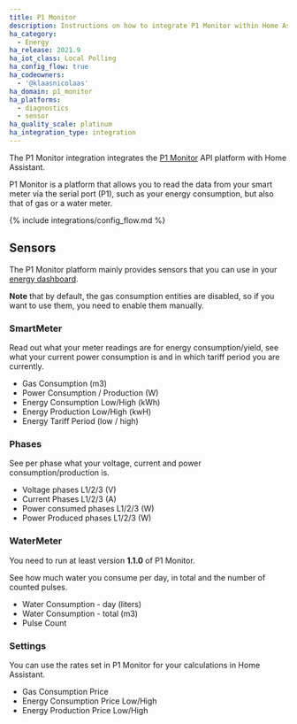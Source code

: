```yaml
---
title: P1 Monitor
description: Instructions on how to integrate P1 Monitor within Home Assistant.
ha_category:
  - Energy
ha_release: 2021.9
ha_iot_class: Local Polling
ha_config_flow: true
ha_codeowners:
  - '@klaasnicolaas'
ha_domain: p1_monitor
ha_platforms:
  - diagnostics
  - sensor
ha_quality_scale: platinum
ha_integration_type: integration
---
```


The P1 Monitor integration integrates the [P1 Monitor](https://www.ztatz.nl/p1-monitor/)
API platform with Home Assistant.

P1 Monitor is a platform that allows you to read the data from your smart meter via the serial port (P1), such as your energy consumption, but also that of gas or a water meter.

{% include integrations/config_flow.md %}

## Sensors

The P1 Monitor platform mainly provides sensors that you can use in your
[energy dashboard](/energy).

**Note** that by default, the gas consumption entities are disabled, so if you want to use them, you need to enable them manually.

### SmartMeter

Read out what your meter readings are for energy consumption/yield, see what your current power consumption is and in which tariff period you are currently.

- Gas Consumption (m3)
- Power Consumption / Production (W)
- Energy Consumption Low/High (kWh)
- Energy Production Low/High (kwH)
- Energy Tariff Period (low / high)

### Phases

See per phase what your voltage, current and power consumption/production is.

- Voltage phases L1/2/3 (V)
- Current Phases L1/2/3 (A)
- Power consumed phases L1/2/3 (W)
- Power Produced phases L1/2/3 (W)

### WaterMeter

<div class='note'>

You need to run at least version **1.1.0** of P1 Monitor.

</div>

See how much water you consume per day, in total and the number of counted pulses.

- Water Consumption - day (liters)
- Water Consumption - total (m3)
- Pulse Count

### Settings

You can use the rates set in P1 Monitor for your calculations in Home Assistant.

- Gas Consumption Price
- Energy Consumption Price Low/High
- Energy Production Price Low/High
